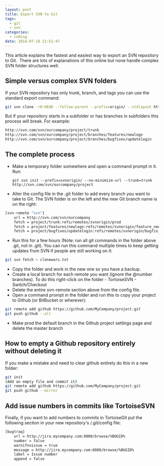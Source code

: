 ```yaml
---
layout: post
title: Export SVN to Git
tags:
  - git
  - svn
categories:
  - coding
date: 2014-07-18 21:51:47
---
```


This article explains the fastest and easiest way to export an SVN repository to Git.  There are lots of explanations of this online but none handle complex SVN folder structures well.

## Simple versus complex SVN folders

If your SVN repository has only trunk, branch, and tags you can use the standard export command:

```bash
git svn clone -r0:HEAD --follow-parent --prefix=origin/ --stdlayout http://svn.com/svn/project
```

But if your repository starts in a subfolder or has branches in subfolders this process will break. For example:

```bash
http://svn.com/svn/ourcompany/project/trunk
http://svn.com/svn/ourcompany/project/branches/features/newlogo
http://svn.com/svn/ourcompany/project/branches/bugfixes/updatelogin
```

## The complete process

*   Make a temporary folder somewhere and open a command prompt in it. Run:

    `git svn init --prefix=svnorigin/ --no-minimize-url --trunk=trunk http://svn.com/svn/ourcompany/project`

*   Alter the config file in the .git folder to add every branch you want to take to Git. The SVN folder is on the left and the new Git branch name is on the right:

```bash
[svn-remote "svn"]
    url = http://svn.com/svn/ourcompany
    fetch = project/trunk:refs/remotes/svnorigin/prod
    fetch = project/features/newlogo:refs/remotes/svnorigin/feature_newlogo
    fetch = project/bugfixes/updatelogin:refs/remotes/svnorigin/bugfix_updatelogin
```

*   Run this for a few hours (Note: run all git commands in the folder above .git, not in .git). You can run this command multiple times to keep getting updates from SVN if people are still working on it:

```bash
git svn fetch > clonewars.txt
```

*   Copy the folder and work in the new one so you have a backup.
*   Create a local branch for each remote you want (ignore the @number branches). To do this right-click on the folder - TortoiseSVN - Switch/Checkout
*   Delete the entire svn-remote section above from the config file.
*   Open a command prompt in the folder and run this to copy your project to Github (or BitBucket or wherever):

```bash
git remote add github https://github.com/MyCompany/project.git
git push github --all
```

*   Make prod the default branch in the Github project settings page and delete the master branch

## How to empty a Github repository entirely without deleting it

If you make a mistake and need to clear github entirely do this in a new folder:

```bash
git init
(Add an empty file and commit it)
git remote add github https://github.com/MyCompany/project.git
git push github --mirror
```

## Add issue numbers in commits like TortoiseSVN

Finally, if you want to add numbers to commits in TortoiseGit put the following section in your new repository's /.git/config file:

```bash
[bugtraq]
    url = http://jira.mycompany.com:8080/browse/%BUGID%
    number = false
    warnifnoissue = true
    message = http://jira.mycompany.com:8080/browse/%BUGID%
    label = Issue number
    append = false
```
